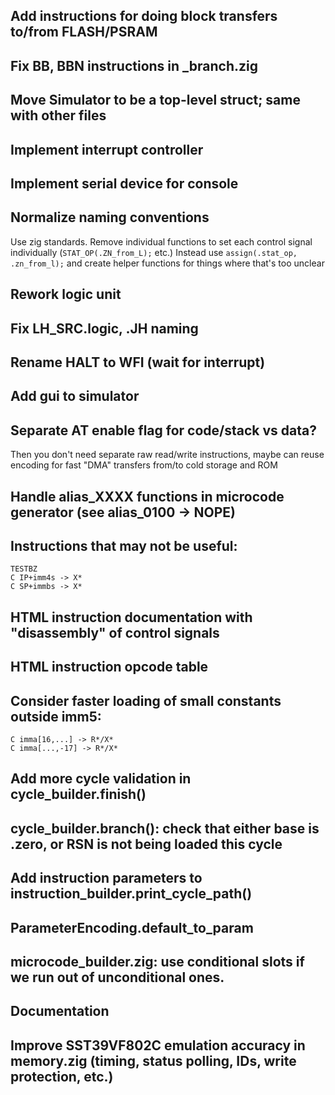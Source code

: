 ## Add instructions for doing block transfers to/from FLASH/PSRAM
## Fix BB, BBN instructions in _branch.zig
## Move Simulator to be a top-level struct; same with other files
## Implement interrupt controller
## Implement serial device for console
## Normalize naming conventions
Use zig standards.
Remove individual functions to set each control signal individually (`STAT_OP(.ZN_from_L);` etc.)
Instead use `assign(.stat_op, .zn_from_l);` and create helper functions for things where that's too unclear

## Rework logic unit
## Fix LH_SRC.logic, .JH naming

## Rename HALT to WFI (wait for interrupt)

## Add gui to simulator

## Separate AT enable flag for code/stack vs data?
Then you don't need separate raw read/write instructions, maybe can reuse encoding for fast "DMA" transfers from/to cold storage and ROM

## Handle alias_XXXX functions in microcode generator (see alias_0100 -> NOPE)

## Instructions that may not be useful:
    TESTBZ
    C IP+imm4s -> X*
    C SP+immbs -> X*

## HTML instruction documentation with "disassembly" of control signals
## HTML instruction opcode table

## Consider faster loading of small constants outside imm5:
    C imma[16,...] -> R*/X*
    C imma[...,-17] -> R*/X*

## Add more cycle validation in cycle_builder.finish()
## cycle_builder.branch(): check that either base is .zero, or RSN is not being loaded this cycle
## Add instruction parameters to instruction_builder.print_cycle_path()
## ParameterEncoding.default_to_param
## microcode_builder.zig: use conditional slots if we run out of unconditional ones.
## Documentation
## Improve SST39VF802C emulation accuracy in memory.zig (timing, status polling, IDs, write protection, etc.)
